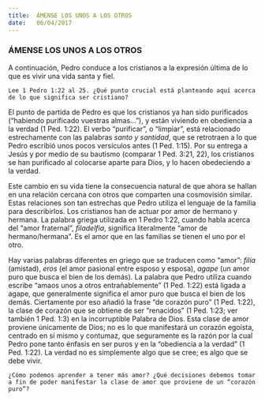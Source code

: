 ```yaml
---
title:  ÁMENSE LOS UNOS A LOS OTROS
date:   06/04/2017
---
```


### ÁMENSE LOS UNOS A LOS OTROS

A continuación, Pedro conduce a los cristianos a la expresión última de lo que
es vivir una vida santa y fiel.

`Lee 1 Pedro 1:22 al 25. ¿Qué punto crucial está planteando aquí acerca de lo que significa ser cristiano?`

El punto de partida de Pedro es que los cristianos ya han sido purificados (“habiendo purificado vuestras  almas...”), y están viviendo en obediencia a la verdad (1 Ped. 1:22). El verbo “purificar”, o “limpiar”, está relacionado  estrechamente con las palabras *santo y santidad*, que se retrotraen a lo que Pedro escribió unos pocos versículos  antes (1 Ped. 1:15). Por su entrega a Jesús y por medio de su bautismo (comparar 1 Ped. 3:21, 22), los cristianos se  han purificado al colocarse aparte para Dios, y lo hacen obedeciendo a la verdad. 

Este cambio en su vida tiene la consecuencia natural de que ahora se hallan en una relación cercana con otros  que comparten una cosmovisión similar. Estas relaciones son tan estrechas que Pedro utiliza el lenguaje de la  familia para describirlos. Los cristianos han de actuar por amor de hermano y hermana. La palabra griega utilizada  en 1 Pedro 1:22, cuando habla acerca del “amor fraternal”, *filadelfia*, significa literalmente “amor de  hermano/hermana”. Es el amor que en las familias se tienen el uno por el otro.

Hay varias palabras diferentes en griego que se traducen como “amor”: *filia* (amistad), *eros* (el amor pasional  entre esposo y esposa), *agape* (un amor puro que busca el bien de los demás). La palabra que Pedro utiliza  cuando escribe “amaos unos a otros entrañablemente” (1 Ped. 1:22) está ligada a agape, que generalmente   significa el amor puro que busca el bien de los demás. Ciertamente por eso añadió la frase “de corazón puro” (1 Ped. 1:22), la clase de corazón que se obtiene de ser “renacidos” (1 Ped. 1:23; ver también 1 Ped. 1:3) en la  incorruptible Palabra de Dios. Esta clase de amor proviene únicamente de Dios; no es lo que manifestará un  corazón egoísta, centrado en sí mismo y contumaz, que seguramente es la razón por la cual Pedro pone tanto  énfasis en ser puros y en la “obediencia a la verdad” (1 Ped. 1:22). La verdad no es simplemente algo que se cree;  es algo que se debe vivir. 

`¿Cómo podemos aprender a tener más amor? ¿Qué decisiones debemos tomar a fin de poder manifestar la clase de amor que proviene de un “corazón puro”?`